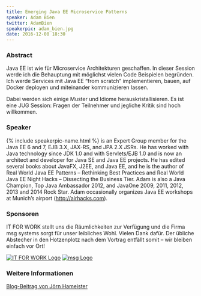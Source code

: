 ```yaml
---
title: Emerging Java EE Microservice Patterns
speaker: Adam Bien
twitter: AdamBien
speakerpic: adam_bien.jpg
date: 2016-12-08 18:30
---
```


### Abstract

Java EE ist wie für Microservice Architekturen geschaffen. In dieser Session werde ich die Behauptung mit möglichst vielen Code Beispielen begründen.
Ich werde Services mit Java EE “from scratch” implementieren, bauen, auf Docker deployen und miteinander kommunizieren lassen.

Dabei werden sich einige Muster und Idiome herauskristallisieren. Es ist eine JUG Session: Fragen der Teilnehmer und jegliche Kritik sind hoch willkommen.


### Speaker

{% include speakerpic-name.html %} is an Expert Group member for the Java EE 6 and 7, EJB 3.X, JAX-RS, and JPA 2.X JSRs. He has worked with Java technology since JDK 1.0 and with Servlets/EJB 1.0 and is now an architect and developer for Java SE and Java EE projects. He has edited several books about JavaFX, J2EE, and Java EE, and he is the author of Real World Java EE Patterns – Rethinking Best Practices and Real World Java EE Night Hacks – Dissecting the Business Tier. Adam is also a Java Champion, Top Java Ambassador 2012, and JavaOne 2009, 2011, 2012, 2013 and 2014 Rock Star. Adam occasionally organizes Java EE workshops at Munich’s airport (http://airhacks.com).

### Sponsoren

IT FOR WORK stellt uns die Räumlichkeiten zur Verfügung und die Firma msg systems sorgt für unser leibliches Wohl. Vielen Dank dafür. Der übliche Abstecher in den Hotzenplotz nach dem Vortrag entfällt somit – wir bleiben einfach vor Ort!

[![IT FOR WORK Logo](/images/sponsors/it-for-work.png)](http://www.it-for-work.de) 
[![msg Logo](/images/sponsors/msg.jpg)](http://www.msg-systems.com/)

### Weitere Informationen

[Blog-Beitrag von Jörn Hameister](http://www.hameister.org/Blog/?p=5048)
